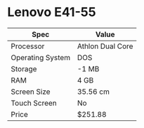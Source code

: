 # Lenovo E41-55

| Spec | Value |
|---|---|
| Processor | Athlon Dual Core |
| Operating System | DOS |
| Storage | -1 MB |
| RAM | 4 GB |
| Screen Size | 35.56 cm |
| Touch Screen | No |
| Price | $251.88 |
